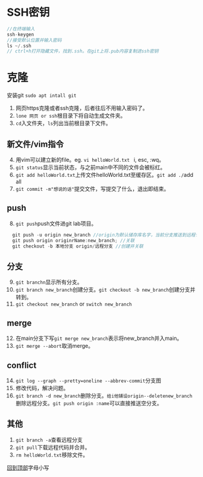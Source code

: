 # SSH密钥
```c++
//在终端输入
ssh-keygen
//接受默认位置并输入密码
ls ~/.ssh
// ctrl+h打开隐藏文件，找到.ssh。在git上将.pub内容复制进ssh密钥
```
# 克隆
安装git `sudo apt intall git`
1. 网页https克隆或者ssh克隆，后者往后不用输入密码了。
2. `lone 网页 or ssh`根目录下将自动生成文件夹。
3. `cd`入文件夹，`ls`列出当前根目录下文件。
## 新文件/vim指令
4. 用vim可以建立新的file。eg. `vi helloWorld.txt ` i, esc, :wq。
5. `git status`显示当前状态，与之前main中不同的文件会被标红。
6. `git add helloWorld.txt`上传文件helloWorld.txt至缓存区。`git add ./`add all
7. `git commit -m"想说的话"`提交文件，写提交了什么，退出即结束。
## push
8. `git push`push文件进git lab项目。
  ```c++
    git push -u origin new_branch //origin为默认储存库名字，当前分支推送到远程仓库
    git push origin originrName:new_branch; //关联
    git checkout -b 本地分支 origin/远程分支 //创建并关联 
  ```
## 分支
9. `git branchn`显示所有分支。
10. `git branch new_branch`创建分支。`git checkout -b new_branch`创建分支并转到。
11. `git checkout new_branch` or `switch new_branch`
## merge
12. 在main分支下写`git merge new_branch`表示将new_branch并入main。
13. `git merge --abort`取消merge。
## conflict
14. `git log --graph --pretty=oneline --abbrev-commit`分支图
15. 修改代码，解决问题。
16. `git branch -d new_branch`删除分支。`给i他铺设origin--deletenew_branch`删除远程分支。`git push origin :name`可以直接推送空分支。
## 其他
1. `git branch -a`查看远程分支
2. `git pull`下载远程代码并合并。
3. `rm helloWorld.txt`移除文件。

[回到顶部](#ssh密钥)字母小写
